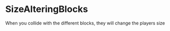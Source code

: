 # SizeAlteringBlocks
 When you collide with the different blocks, they will change the players size
